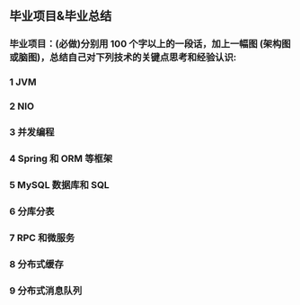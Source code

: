 ## 毕业项目&毕业总结

### 毕业项目：(必做)分别用 100 个字以上的一段话，加上一幅图 (架构图或脑图)，总结自己对下列技术的关键点思考和经验认识:

### 1 JVM

### 2 NIO

### 3 并发编程

### 4 Spring 和 ORM 等框架

### 5 MySQL 数据库和 SQL

### 6 分库分表

### 7 RPC 和微服务

### 8 分布式缓存

### 9 分布式消息队列
